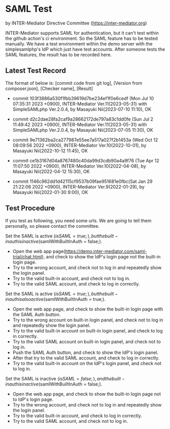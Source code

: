 # SAML Test

by INTER-Mediator Directive Committee (https://inter-mediator.org)

INTER-Mediator supports SAML for authentication, but it can't test within the github action's ci environment. So the
SAML feature has to be tested manually. We have a test environment within the demo server with the simplesamlphp's IdP
which just have test accounts. After someone tests the SAML features, the result has to be recorded here.

## Latest Test Record

The format of below is: [commit code from git log], [Version from composer.json], [Checker name], [Result]

- commit 103f3886a530f1fbb39619d7be234ef1f0e6cedf (Mon Jul 10 07:35:31 2023 +0900), INTER-Mediator Ver.11(2023-05-31) with SimpleSAMLphp Ver.2.0.4,
  by Masayuki Nii(2023-07-10 11:10), OK

- commit d2c2dae28fa2caf9a28662172de797a83c1dd0fe (Sun Jul 2 11:49:42 2023 +0900), INTER-Mediator Ver.11(2023-05-31) with SimpleSAMLphp Ver.2.0.4, 
  by Masayuki Nii(2023-07-05 11:30), OK

- commit 9e71362ba2ca277987e55ee7a517a027f2b1453a (Wed Oct 12 08:09:56 2022 +0900), INTER-Mediator Ver.10(2022-10-01),
  by Masayuki Nii(2022-10-12 11:45), OK

- commit ce1b3167d04a8767480c40da99d3cdb90a4a9f76 (Tue Apr 12 11:07:50 2022 +0900), INTER-Mediator Ver.10(2022-04-08),
  by Masayuki Nii(2022-04-12 15:30), OK

- commit 1146c962dd1d42115cf9537b09fae951681e0fbc(Sat Jan 29 21:22:06 2022 +0900), INTER-Mediator Ver.9(2022-01-29),
  by Masayuki Nii(2022-01-30 9:00), OK

## Test Procedure

If you test as following, you need some urls. We are going to tell them personally, so please contact the
committee.

Set the SAML is active ($isSAML = true;), but the built-in auth is inactive ($samlWithBuiltInAuth = false;).

- Open the web app page(https://demo.inter-mediator.com/saml-trial/chat.html), 
  and check to show the IdP's login page not the built-in login page.
- Try to the wrong account, and check not to log in and repeatedly show the login panel.
- Try to the valid built-in account, and check not to log in.
- Try to the valid SAML account, and check to log in correctly.

Set the SAML is active ($isSAML = true;), but the built-in auth is also active ($samlWithBuiltInAuth = true;).

- Open the web app page, and check to show the built-in login page with the SAML Auth button.
- Try to the wrong account on built-in login panel, and check not to log in and repeatedly show the login panel.
- Try to the valid built-in account on built-in login panel, and check to log in correctly.
- Try to the valid SAML account on built-in login panel, and check not to log in.
- Push the SAML Auth button, and check to show the IdP's login panel.
- After that try to the valid SAML account, and check to log in correctly.
- Try to the valid built-in account on the IdP's login panel, and check not to log in.

Set the SAML is inactive ($isSAML = false;), and the built-in auth is inactive ($samlWithBuiltInAuth = false;).

- Open the web app page, and check to show the built-in login page not to IdP's login page.
- Try to the wrong account, and check not to log in and repeatedly show the login panel.
- Try to the valid built-in account, and check to log in correctly.
- Try to the valid SAML account, and check not to log in.
